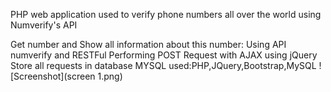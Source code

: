PHP web application used to verify phone numbers all over the world using Numverify's API

Get number and Show all information about this number:
Using API numverify and RESTFul
Performing POST Request with AJAX using jQuery
Store all requests in database MYSQL
used:PHP,JQuery,Bootstrap,MySQL
![Screenshot](screen 1.png)
